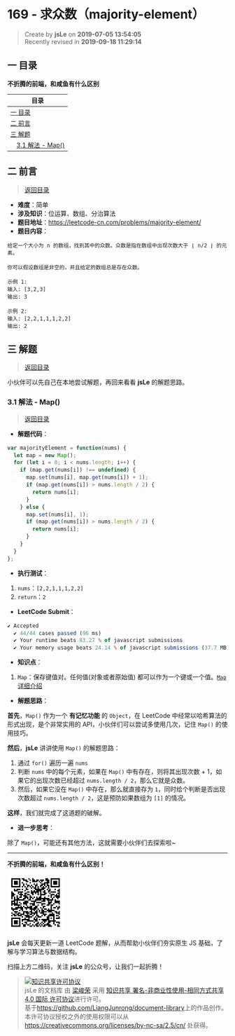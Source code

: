 169 - 求众数（majority-element）
===

> Create by **jsLe** on **2019-07-05 13:54:05**  
> Recently revised in **2019-09-18 11:29:14**

## <a name="chapter-one" id="chapter-one">一 目录</a>

**不折腾的前端，和咸鱼有什么区别**

| 目录 |
| --- | 
| [一 目录](#chapter-one) | 
| <a name="catalog-chapter-two" id="catalog-chapter-two"></a>[二 前言](#chapter-two) |
| <a name="catalog-chapter-three" id="catalog-chapter-three"></a>[三 解题](#chapter-three) |
| &emsp;[3.1 解法 - Map()](#chapter-three-one) |

## <a name="chapter-two" id="chapter-two">二 前言</a>

> [返回目录](#chapter-one)

* **难度**：简单
* **涉及知识**：位运算、数组、分治算法
* **题目地址**：https://leetcode-cn.com/problems/majority-element/
* **题目内容**：

```
给定一个大小为 n 的数组，找到其中的众数。众数是指在数组中出现次数大于 ⌊ n/2 ⌋ 的元素。

你可以假设数组是非空的，并且给定的数组总是存在众数。

示例 1:
输入: [3,2,3]
输出: 3

示例 2:
输入: [2,2,1,1,1,2,2]
输出: 2
```

## <a name="chapter-three" id="chapter-three">三 解题</a>

> [返回目录](#chapter-one)

小伙伴可以先自己在本地尝试解题，再回来看看 **jsLe** 的解题思路。

### <a name="chapter-three-one" id="chapter-three-one">3.1 解法 - Map()</a>

> [返回目录](#chapter-one)

* **解题代码**：

```js
var majorityElement = function(nums) {
  let map = new Map();
  for (let i = 0; i < nums.length; i++) {
    if (map.get(nums[i]) !== undefined) {
      map.set(nums[i], map.get(nums[i]) + 1);
      if (map.get(nums[i]) > nums.length / 2) {
        return nums[i];
      }
    } else {
      map.set(nums[i], 1);
      if (map.get(nums[i]) > nums.length / 2) {
        return nums[i];
      }
    }
  }
};
```

* **执行测试**：

1. `nums`：`[2,2,1,1,1,2,2]`
2. `return`：`2`

* **LeetCode Submit**：

```js
✔ Accepted
  ✔ 44/44 cases passed (96 ms)
  ✔ Your runtime beats 83.27 % of javascript submissions
  ✔ Your memory usage beats 24.14 % of javascript submissions (37.7 MB)
```

* **知识点**：

1. `Map`：保存键值对。任何值(对象或者原始值) 都可以作为一个键或一个值。[`Map` 详细介绍](https://github.com/LiangJunrong/document-library/blob/master/JavaScript-library/JavaScript/%E5%86%85%E7%BD%AE%E5%AF%B9%E8%B1%A1/Map/README.md)

* **解题思路**：

**首先**，`Map()` 作为一个 **有记忆功能** 的 `Object`，在 LeetCode 中经常以哈希算法的形式出现，是个非常实用的 API，小伙伴们可以尝试多使用几次，记住 `Map()` 的使用技巧。

**然后**，**jsLe** 讲讲使用 `Map()` 的解题思路：

1. 通过 `for()` 遍历一遍 `nums`
2. 判断 `nums` 中的每个元素，如果在 `Map()` 中有存在，则将其出现次数 + 1，如果它的出现次数已经超过 `nums.length / 2`，那么它就是众数。
3. 然后，如果它没在 `Map()` 中存在，那么就直接存为 `1`，同时给个判断是否出现次数超过 `nums.length / 2`，这是预防如果数组为 `[1]` 的情况。

**这样**，我们就完成了这道题的破解。

* **进一步思考**：

除了 `Map()`，可能还有其他方法，这就需要小伙伴们去探索啦~

---

**不折腾的前端，和咸鱼有什么区别！**

![图](../../../public-repertory/img/z-small-wechat-public-address.jpg)

**jsLe** 会每天更新一道 LeetCode 题解，从而帮助小伙伴们夯实原生 JS 基础，了解与学习算法与数据结构。

扫描上方二维码，关注 **jsLe** 的公众号，让我们一起折腾！

> <a rel="license" href="http://creativecommons.org/licenses/by-nc-sa/4.0/"><img alt="知识共享许可协议" style="border-width:0" src="https://i.creativecommons.org/l/by-nc-sa/4.0/88x31.png" /></a><br /><span xmlns:dct="http://purl.org/dc/terms/" property="dct:title">jsLe 的文档库</span> 由 <a xmlns:cc="http://creativecommons.org/ns#" href="https://github.com/LiangJunrong/document-library" property="cc:attributionName" rel="cc:attributionURL">梁峻荣</a> 采用 <a rel="license" href="http://creativecommons.org/licenses/by-nc-sa/4.0/">知识共享 署名-非商业性使用-相同方式共享 4.0 国际 许可协议</a>进行许可。<br />基于<a xmlns:dct="http://purl.org/dc/terms/" href="https://github.com/LiangJunrong/document-library" rel="dct:source">https://github.com/LiangJunrong/document-library</a>上的作品创作。<br />本许可协议授权之外的使用权限可以从 <a xmlns:cc="http://creativecommons.org/ns#" href="https://creativecommons.org/licenses/by-nc-sa/2.5/cn/" rel="cc:morePermissions">https://creativecommons.org/licenses/by-nc-sa/2.5/cn/</a> 处获得。